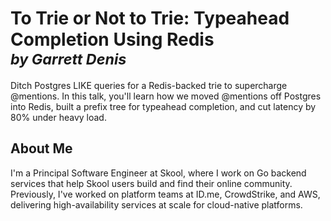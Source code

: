 # To Trie or Not to Trie: Typeahead Completion Using Redis <br> <sub>_by Garrett Denis_</sub>

Ditch Postgres LIKE queries for a Redis-backed trie to supercharge @mentions. In this talk, you'll learn how we moved @mentions off Postgres into Redis, built a prefix tree for typeahead completion, and cut latency by 80% under heavy load.

## About Me

I'm a Principal Software Engineer at Skool, where I work on Go backend services that help Skool users build and find their online community. Previously, I've worked on platform teams at ID.me, CrowdStrike, and AWS, delivering high-availability services at scale for cloud-native platforms.

